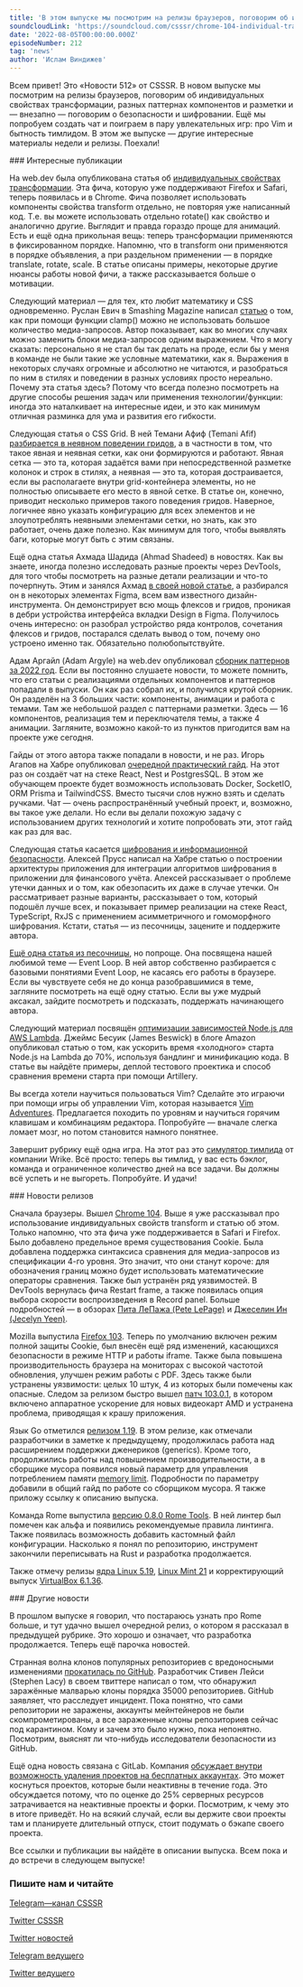 ```yaml
---
title: 'В этом выпуске мы посмотрим на релизы браузеров, поговорим об индивидуальных свойствах трансформации, разных паттернах компонентов и разметки и — внезапно — поговорим о безопасности и шифровании. Ещё мы попробуем создать чат и поиграем в пару увлекательных игр: про Vim и бытность тимлидом.'
soundcloudLink: 'https://soundcloud.com/csssr/chrome-104-individual-transform-properties-firefox-103-go-119-rome-080-simulyator-timlida'
date: '2022-08-05T00:00:00.000Z'
episodeNumber: 212
tag: 'news'
author: 'Ислам Виндижев'
---
```


Всем привет! Это «Новости 512» от CSSSR. В новом выпуске мы посмотрим на релизы браузеров, поговорим об индивидуальных свойствах трансформации, разных паттернах компонентов и разметки и — внезапно — поговорим о безопасности и шифровании. Ещё мы попробуем создать чат и поиграем в пару увлекательных игр: про Vim и бытность тимлидом. В этом же выпуске — другие интересные материалы недели и релизы. Поехали!

<ParagraphWithImage imageName="laptopNews" >
  ### Интересные публикации

На web.dev была опубликована статья об [индивидуальных свойствах трансформации](https://web.dev/css-individual-transform-properties/). Эта фича, которую уже поддерживают Firefox и Safari, теперь появилась и в Chrome. Фича позволяет использовать компоненты свойства transform отдельно, не повторяя уже написанный код. Т.е. вы можете использовать отдельно rotate() как свойство и аналогично другие. Выглядит и правда гораздо проще для анимаций. Есть и ещё одна прикольная вещь: теперь трансформации применяются в фиксированном порядке. Напомню, что в transform они применяются в порядке объявления, а при раздельном применении — в порядке translate, rotate, scale. В статье описаны примеры, некоторые другие нюансы работы новой фичи, а также рассказывается больше о мотивации.
</ParagraphWithImage>

Следующий материал — для тех, кто любит математику и CSS одновременно. Руслан Евич в Smashing Magazine написал [статью](https://www.smashingmagazine.com/2022/08/fluid-sizing-multiple-media-queries/) о том, как при помощи функции clamp() можно не использовать большое количество медиа-запросов. Автор показывает, как  во многих случаях можно заменить блоки медиа-запросов одним выражением. Что я могу сказать: персонально я не стал бы так делать на проде, если бы у меня в команде не были такие же условные математики, как я. Выражения в некоторых случаях огромные и абсолютно не читаются, и разобраться по ним в стилях и поведении в разных условиях просто нереально. Почему эта статья здесь? Потому что всегда полезно посмотреть на другие способы решения задач или применения технологии/функции: иногда это наталкивает на интересные идеи, и это как минимум отличная разминка для ума и развития его гибкости.

Следующая статья о CSS Grid. В ней Темани Афиф (Temani Afif) [разбирается в неявном поведении гридов](https://css-tricks.com/exploring-css-grids-implicit-grid-and-auto-placement-powers/), а в частности в том, что такое явная и неявная сетки, как они формируются и работают. Явная сетка — это та, которая задаётся вами при непосредственной разметке колонок и строк в стилях, а неявная — это та, которая достраивается, если вы располагаете внутри grid-контейнера элементы, но не полностью описываете его место в явной сетке. В статье он, конечно, приводит несколько примеров такого поведения гридов. Наверное, логичнее явно указать конфигурацию для всех элементов и не злоупотреблять неявными элементами сетки, но  знать, как это работает, очень даже полезно. Как минимум для того, чтобы выявлять баги, которые могут быть с этим связаны.

Ещё одна статья Ахмада Шадида (Ahmad Shadeed) в новостях. Как вы знаете, иногда полезно исследовать разные проекты через DevTools, для того чтобы посмотреть на разные детали реализации и что-то почерпнуть. Этим и занялся Ахмад [в своей новой статье](https://ishadeed.com/article/figma-css/), а разбирался он в некоторых элементах Figma, всем вам известного дизайн-инструмента. Он демонстрирует всю мощь флексов и гридов, проникая в дебри устройства интерфейса вкладки Design в Figma. Получилось очень интересно: он разобрал устройство ряда контролов, сочетания флексов и гридов, постарался сделать вывод о том, почему оно устроено именно так. Обязательно полюбопытствуйте.

Адам Аргайл (Adam Argyle) на web.dev опубликовал [сборник паттернов за 2022 год](https://web.dev/new-patterns-july-2022/). Если вы постоянно слушаете новости, то можете помнить, что его статьи с реализациями отдельных компонентов и паттернов попадали в выпуски. Он как раз собрал их, и получился крутой сборник. Он разделён на 3 больших части: компоненты, анимации и работа с темами. Там же небольшой раздел с паттернами разметки. Здесь — 16 компонентов, реализация тем и переключателя темы, а также 4 анимации. Загляните, возможно какой-то из пунктов пригодится вам на проекте уже сегодня.

Гайды от этого автора также попадали в новости, и не раз. Игорь Агапов на Хабре опубликовал [очередной практический гайд](https://habr.com/ru/company/timeweb/blog/680670/). На этот раз он создаёт чат на стеке React, Nest и PostgresSQL. В этом же обучающем проекте будет возможность использовать Docker, SocketIO, ORM Prisma и TailwindCSS. Вместо тысячи слов нужно взять и сделать ручками. Чат — очень распространённый учебный проект, и, возможно, вы такое уже делали. Но если вы делали похожую задачу с использованием других технологий и хотите попробовать эти, этот гайд как раз для вас.

Следующая статья касается [шифрования и информационной безопасности](https://habr.com/ru/post/680660/). Алексей Прусс написал на Хабре статью о построении архитектуры приложения для интеграции алгоритмов шифрования в приложении для финансового учёта. Алексей рассказывает о проблеме утечки данных и о том, как обезопасить их даже в случае утечки. Он рассматривает разные варианты, рассказывает о том, который подошёл лучше всех, и показывает пример реализации на стеке React, TypeScript, RxJS с применением асимметричного и гомоморфного шифрования. Кстати, статья — из песочницы, зацените и поддержите автора.

[Ещё одна статья из песочницы](https://habr.com/ru/post/680846/), но попроще. Она посвящена нашей любимой теме — Event Loop. В ней автор собственно разбирается с базовыми понятиями Event Loop, не касаясь его работы в браузере. Если вы чувствуете себя не до конца разобравшимися в теме, загляните посмотреть на ещё одну статью. Если вы уже мудрый аксакал, зайдите посмотреть и подсказать, поддержать начинающего автора.

Следующий материал посвящён [оптимизации зависимостей Node.js для AWS Lambda](https://aws.amazon.com/ru/blogs/compute/optimizing-node-js-dependencies-in-aws-lambda/). Джеймс Бесуик (James Beswick) в блоге Amazon опубликовал статью о том, как ускорить время «холодного» старта Node.js на Lambda до 70%, используя бандлинг и минификацию кода. В статье вы найдёте примеры, деплой тестового проектика и способ сравнения времени старта при помощи Artillery.

Вы всегда хотели научиться пользоваться Vim? Сделайте это играючи при помощи игры об управлении Vim, которая называется [Vim Adventures](https://vim-adventures.com/). Предлагается походить по уровням и научиться горячим клавишам и комбинациям редактора. Попробуйте — вначале слегка ломает мозг, но потом становится намного понятнее.

Завершит рубрику ещё одна игра. На этот раз это [симулятор тимлида](https://teamlead.wrike.tech/) от компании Wrike. Всё просто: теперь вы тимлид, у вас есть бэклог, команда и ограниченное количество дней на все задачи. Вы должны всё успеть и не выгореть. Попробуйте. И удачи!

<ParagraphWithImage imageName="manWithLaptop">
  ### Новости релизов

Сначала браузеры. Вышел [Chrome 104](https://chromereleases.googleblog.com/2022/08/stable-channel-update-for-desktop.html). Выше я уже рассказывал про использование индивидуальных свойств transform и статью об этом. Только напомню, что эта фича уже поддерживается в Safari и Firefox. Было добавлено предельное время существования Cookie. Была добавлена поддержка синтаксиса сравнения для медиа-запросов из спецификации 4-го уровня. Это значит, что они станут короче: для обозначения границ можно будет использовать математические операторы сравнения. Также был устранён ряд уязвимостей. В DevTools вернулась фича Restart frame, а также появилась опция выбора скорости воспроизведения в Record panel. Больше подробностей — в обзорах [Пита ЛеПажа (Pete LePage)](https://developer.chrome.com/blog/new-in-chrome-104/) и [Джеселин Ин (Jecelyn Yeen)](https://developer.chrome.com/blog/new-in-devtools-104/).
</ParagraphWithImage>

Mozilla выпустила [Firefox 103](https://www.mozilla.org/en-US/firefox/103.0/releasenotes/). Теперь по умолчанию включен режим полной защиты Cookie, был внесён ещё ряд изменений, касающихся безопасности в режиме HTTP и работы iframe. Также была повышена производительность браузера на мониторах с высокой частотой обновления, улучшен режим работы с PDF. Здесь также были устранены уязвимости: целых 10 штук, 4 из которых были помечены как опасные. Следом за релизом быстро вышел [патч 103.0.1](https://www.mozilla.org/en-US/firefox/103.0.1/releasenotes/), в котором включено аппаратное ускорение для новых видеокарт AMD и устранена проблема, приводящая к крашу приложения.

Язык Go отметился [релизом 1.19](https://go.dev/blog/go1.19). В этом релизе, как отмечали разработчики в заметке к предыдущему, продолжилась работа над расширением поддержки дженериков (generics). Кроме того, продолжились работы над повышением производительности, а в сборщике мусора появился новый параметр для управления потреблением памяти [memory limit](https://go.dev/doc/gc-guide#Memory_limit). Подробности по параметру добавили в общий гайд по работе со сборщиком мусора. Я также приложу ссылку к описанию выпуска.

Команда Rome выпустила [версию 0.8.0 Rome Tools](https://twitter.com/rometools/status/1554759758250491905?t=YpY9NR_1CVpOrd5oqOAA2g&s=19). В ней линтер был помечен как альфа и появились рекомендуемые правила линтинга. Также появилась возможность добавить кастомный файл конфигурации. Насколько я понял по репозиторию, инструмент закончили переписывать на Rust и разработка продолжается.

Также отмечу релизы [ядра Linux 5.19](https://lkml.org/lkml/2022/7/31/295), [Linux Mint 21](https://blog.linuxmint.com/?p=4358) и корректирующий выпуск [VirtualBox 6.1.36](https://www.virtualbox.org/wiki/Changelog-6.1#v36).

<ParagraphWithImage imageName="laptopNews" >
  ### Другие новости

В прошлом выпуске я говорил, что постараюсь узнать про Rome больше, и тут удачно вышел очередной релиз, о котором я рассказал в предыдущей рубрике. Это хорошо и означает, что разработка продолжается.
Теперь ещё парочка новостей.
</ParagraphWithImage>

Странная волна клонов популярных репозиториев с вредоносными изменениями [прокатилась по GitHub](https://www.bleepingcomputer.com/news/security/35-000-code-repos-not-hacked-but-clones-flood-github-to-serve-malware/). Разработчик Стивен Лейси (Stephen Lacy) в своем твиттере написал о том, что обнаружил заражённые малварью клоны порядка 35000 репозиториев. GitHub заявляет, что расследует инцидент. Пока понятно, что сами репозитории не заражены, аккаунты мейнтейнеров не были скомпрометированы, а все зараженные клоны репозиториев сейчас под карантином. Кому и зачем это было нужно, пока непонятно. Посмотрим, выяснят ли что-нибудь исследователи безопасности из GitHub.

Ещё одна новость связана с GitLab. Компания [обсуждает внутри возможность удаления проектов на бесплатных аккаунтах](https://www.theregister.com/2022/08/04/gitlab_data_retention_policy/). Это может  коснуться проектов, которые были неактивны в течение года. Это обсуждается потому, что по оценке до 25% серверных ресурсов затрачивается на неактивные проекты и форки. Посмотрим, к чему это в итоге приведёт. Но на всякий случай, если вы держите свои проекты там и планируете длительный отпуск, стоит подумать о бэкапе своего проекта.

Все ссылки и публикации вы найдёте в описании выпуска. Всем пока и до встречи в следующем выпуске!

  ### Пишите нам и читайте
  [Telegram—канал CSSSR](https://t.me/csssr)

  [Twitter CSSSR](https://twitter.com/csssr_dev)

  [Twitter новостей](https://twitter.com/csssr_news)

  [Telegram ведущего](https://t.me/Vindizh)

  [Twitter ведущего](https://twitter.com/Vindizh)
